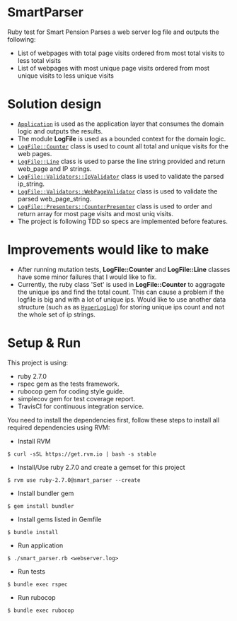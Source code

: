 # SmartParser
Ruby test for Smart Pension
Parses a web server log file and outputs the following:
+ List of webpages with total page visits ordered from most total visits to less total visits
+ List of webpages with most unique page visits ordered from most unique visits to less unique visits

# Solution design 
+ [`Application`][1] is used as the application layer that consumes the domain logic and outputs the results.
+ The module **LogFile** is used as a bounded context for the domain logic.
+ [`LogFile::Counter`][2] class is used to count all total and unique visits for the web pages.
+ [`LogFile::Line`][3] class is used to parse the line string provided and return web_page and IP strings.
+ [`LogFile::Validators::IpValidator`][4] class is used to validate the parsed ip_string.
+ [`LogFile::Validators::WebPageValidator`][5] class is used to validate the parsed web_page_string.
+ [`LogFile::Presenters::CounterPresenter`][6] class is used to order and return array for most page visits and most uniq visits.
+ The project is following TDD so specs are implemented before features.

# Improvements would like to make
+ After running mutation tests, **LogFile::Counter** and **LogFile::Line** classes have some minor failures that I would like to fix.
+ Currently, the ruby class 'Set' is used in **LogFile::Counter** to aggragate the unique ips and find the total count. This can cause a problem if the logfile is big and with a lot of unique ips. Would like to use another data structure (such as as [`HyperLogLog`][7]) for storing unique ips count and not the whole set of ip strings.

# Setup & Run
This project is using:
+ ruby 2.7.0
+ rspec gem as the tests framework.
+ rubocop gem for coding style guide.
+ simplecov gem for test coverage report.
+ TravisCI for continuous integration service.

You need to install the dependencies first, follow these steps to install all required dependencies using RVM:

+ Install RVM
```shell
$ curl -sSL https://get.rvm.io | bash -s stable
```

+ Install/Use ruby 2.7.0 and create a gemset for this project
```shell
$ rvm use ruby-2.7.0@smart_parser --create
```

+ Install bundler gem
```shell
$ gem install bundler
```

+ Install gems listed in Gemfile
```shell
$ bundle install
```

+ Run application
```shell
$ ./smart_parser.rb <webserver.log>
```
+ Run tests
```shell
$ bundle exec rspec
```
+ Run rubocop
```shell
$ bundle exec rubocop
```

[1]: https://https://github.com/ivanelrey/smart_parser/blob/master/application.rb
[2]: https://github.com/ivanelrey/smart_parser/blob/master/lib/log_file/counter.rb
[3]: https://github.com/ivanelrey/smart_parser/blob/master/lib/log_file/line.rb
[4]: https://github.com/ivanelrey/smart_parser/blob/master/lib/log_file/validators/ip_validator.rb
[5]: https://github.com/ivanelrey/smart_parser/blob/master/lib/log_file/validators/web_page_validator.rb
[6]: https://github.com/ivanelrey/smart_parser/blob/master/lib/log_file/presenters/counter_presenter.rb
[7]: https://en.wikipedia.org/wiki/HyperLogLog
